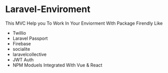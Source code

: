 # Laravel-Enviroment
This MVC Help you To Work In Your Enviorment With Package Firendly Like 
- Twillio
- Laravel Passport
- Firebase
- socialite
- laravelcollective
- JWT Auth
- NPM Moduels Integrated With Vue & React
